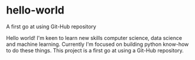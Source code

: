 # hello-world
A first go at using Git-Hub repository

Hello world! I'm keen to learn new skills computer science, data science and machine learning. Currently I'm focused on building python know-how to do these things. This project is a first go at using a Git-Hub repository.
